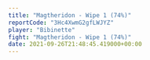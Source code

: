 ```yaml
---
title: "Magtheridon - Wipe 1 (74%)"
reportCode: "3Hc4XwmG2gfLWJYZ"
player: "Bibinette"
fight: "Magtheridon - Wipe 1 (74%)"
date: 2021-09-26T21:48:45.419000+00:00
---
```

